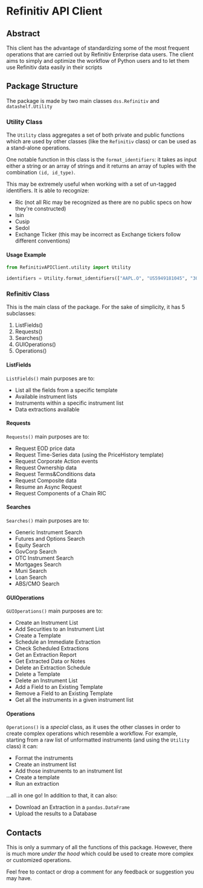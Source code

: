 # Refinitiv API Client

## Abstract

This client has the advantage of standardizing some of the most frequent operations that are carried out by Refinitiv
Enterprise data users. The client aims to simply and optimize the workflow of Python users and to let them use 
Refinitiv data easily in their scripts

## Package Structure

The package is made by two main classes `dss.Refinitiv` and `datashelf.Utility`

### Utility Class

The `Utility` class aggregates a set of both private and public functions which are used by other classes (like the 
`Refinitiv` class) or can be used as a stand-alone operations.

One notable function in this class is the `format_identifiers`: it takes as input either a string or an array of strings
and it returns an array of tuples with the combination `(id, id_type)`.

This may be extremely useful when working with a set of un-tagged identifiers. It is able to recognize:

- Ric (not all Ric may be recognized as there are no public specs on how they're constructed)
- Isin
- Cusip
- Sedol
- Exchange Ticker (this may be incorrect as Exchange tickers follow different conventions)

#### Usage Example

```python
from RefinitivAPIClient.utility import Utility

identifiers = Utility.format_identifiers(["AAPL.O", "US5949181045", "30303M102"])
```

### Refinitiv Class

This is the main class of the package. For the sake of simplicity, it has 5 subclasses:

1. ListFields()
2. Requests()
3. Searches()
4. GUIOperations()
5. Operations()

#### ListFields

`ListFields()` main purposes are to:

- List all the fields from a specific template
- Available instrument lists
- Instruments within a specific instrument list
- Data extractions available

#### Requests

`Requests()` main purposes are to:
 
- Request EOD price data
- Request Time-Series data (using the PriceHistory template)
- Request Corporate Action events
- Request Ownership data
- Request Terms&Conditions data
- Request Composite data
- Resume an Async Request
- Request Components of a Chain RIC

#### Searches
 
`Searches()` main purposes are to:

- Generic Instrument Search
- Futures and Options Search
- Equity Search
- GovCorp Search
- OTC Instrument Search
- Mortgages Search
- Muni Search
- Loan Search
- ABS/CMO Search

#### GUIOperations

`GUIOperations()` main purposes are to:

- Create an Instrument List
- Add Securities to an Instrument List
- Create a Template
- Schedule an Immediate Extraction
- Check Scheduled Extractions
- Get an Extraction Report
- Get Extracted Data or Notes
- Delete an Extraction Schedule
- Delete a Template
- Delete an Instrument List
- Add a Field to an Existing Template
- Remove a Field to an Existing Template
- Get all the instruments in a given instrument list

#### Operations

`Operations()` is a _special_ class, as it uses the other classes in order to create complex operations which resemble a
workflow. For example, starting from a raw list of unformatted instruments (and using the `Utility` class) it can:

- Format the instruments
- Create an instrument list
- Add those instruments to an instrument list
- Create a template
- Run an extraction

...all in one go! In addition to that, it can also:

- Download an Extraction in a `pandas.DataFrame`
- Upload the results to a Database

## Contacts

This is only a summary of all the functions of this package. However, there is much more _under the hood_ which could
be used to create more complex or customized operations.

Feel free to contact or drop a comment for any feedback or suggestion you may have.
 
